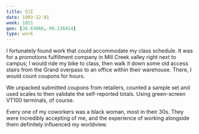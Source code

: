 ```yaml
---
title: SJI
date: 1993-12-01
week: 1021
geo: [38.63066,-90.236414]
type: work
---
```


I fortunately found work that could accommodate my class schedule. It was for a promotions fulfillment company in Mill Creek valley right next to campus; I would ride my bike to class, then walk it down some old access stairs from the Grand overpass to an office within their warehouse. There, I would count coupons for hours.

We unpacked submitted coupons from retailers, counted a sample set and used scales to then validate the self-reported totals. Using green-screen VT100 terminals, of course.

Every one of my coworkers was a black woman, most in their 30s. They were incredibly accepting of me, and the experience of working alongside them definitely influenced my worldview.
